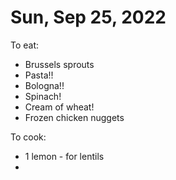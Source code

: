 # Sun, Sep 25, 2022
To eat:
* Brussels sprouts
* Pasta!!
* Bologna!!
* Spinach!
* Cream of wheat!
* Frozen chicken nuggets

To cook:
* 1 lemon - for lentils
* 